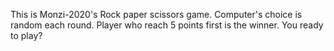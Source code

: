 This is Monzi-2020's Rock paper scissors game.
Computer's choice is random each round.
Player who reach 5 points first is the winner.
You ready to play?
